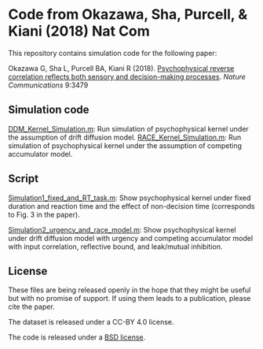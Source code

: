 # Code from Okazawa, Sha, Purcell, & Kiani (2018) Nat Com

This repository contains simulation code for the following paper:

Okazawa G, Sha L, Purcell BA, Kiani R (2018). [Psychophysical reverse correlation reflects both sensory and decision-making processes](https://www.nature.com/articles/s41467-018-05797-y). *Nature Communications* 9:3479

## Simulation code

[DDM_Kernel_Simulation.m](./DDM_Kernel_Simulation.m): Run simulation of psychophysical kernel under the assumption of drift diffusion model.
[RACE_Kernel_Simulation.m](./RACE_Kernel_Simulation.m): Run simulation of psychophysical kernel under the assumption of competing accumulator model.

## Script

[Simulation1_fixed_and_RT_task.m](./Simulation1_fixed_and_RT_task.m): Show psychophysical kernel under fixed duration and reaction time and the effect of non-decision time (corresponds to Fig. 3 in the paper).

[Simulation2_urgency_and_race_model.m](./Simulation2_urgency_and_race_model.m): Show psychophysical kernel under drift diffusion model with urgency and competing accumulator model with input correlation, reflective bound, and leak/mutual inhibition.

## License

These files are being released openly in the hope that they might be useful but with no promise of support. If using them leads to a publication, please cite the paper.

The dataset is released under a CC-BY 4.0 license.

The code is released under a [BSD license](./LICENSE.md).

